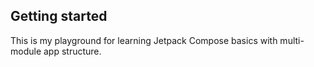 ## Getting started

This is my playground for learning Jetpack Compose basics with multi-module app structure.